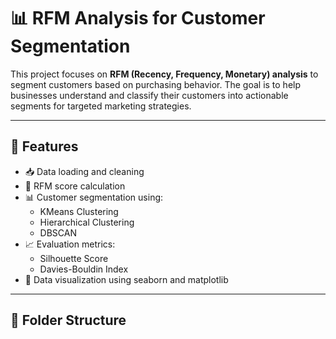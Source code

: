 # 📊 RFM Analysis for Customer Segmentation

This project focuses on **RFM (Recency, Frequency, Monetary) analysis** to segment customers based on purchasing behavior. The goal is to help businesses understand and classify their customers into actionable segments for targeted marketing strategies.

---

## 🔧 Features

- 📥 Data loading and cleaning
- 🧮 RFM score calculation
- 📊 Customer segmentation using:
  - KMeans Clustering
  - Hierarchical Clustering
  - DBSCAN
- 📈 Evaluation metrics:
  - Silhouette Score
  - Davies-Bouldin Index
- 📎 Data visualization using seaborn and matplotlib

---

## 📂 Folder Structure

